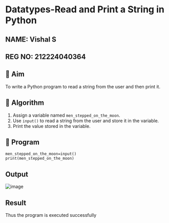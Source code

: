# Datatypes-Read and Print a String in Python
## NAME: Vishal S
## REG NO: 212224040364
## 🎯 Aim
To write a Python program to read a string from the user and then print it.

## 🧠 Algorithm
1. Assign a variable named `men_stepped_on_the_moon`.
2. Use `input()` to read a string from the user and store it in the variable.
3. Print the value stored in the variable.

## 🧾 Program
```
men_stepped_on_the_moon=input()
print(men_stepped_on_the_moon)
```
## Output
![image](https://github.com/user-attachments/assets/f5c9a052-6122-4328-8f27-2fd6b8bda2fd)

## Result
Thus the program is executed successfully
